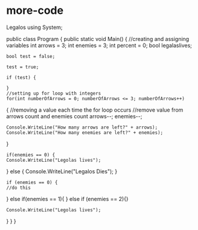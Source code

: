 # more-code
Legalos
using System;

public class Program
{
public static void Main()
{
    //creating and assigning variables
    int arrows = 3;
    int enemies = 3;
    int percent = 0;
    bool legalaslives;

    bool test = false;

    test = true;

    if (test) {

    }
    //setting up for loop with integers
    for(int numberOfArrows = 0; numberOfArrows <= 3; numberOfArrows++)
{
    //removing a value each time the for loop occurs
    //remove value from arrows count and enemies count
    arrows--;
    enemies--;

    Console.WriteLine("How many arrows are left?" + arrows);
    Console.WriteLine("How many enemies are left?" + enemies);
}

    if(enemies == 0) {
    Console.WriteLine("Legolas lives");
} else {
    Console.WriteLine("Legalos Dies");
}

    if (enemies == 0) {
    //do this
} else if(enemies == 1){
} else if (enemies == 2){}

    Console.WriteLine("Legolas lives");
}
}
}
